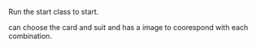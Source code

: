 Run the start class to start.

can choose the card and suit and has a image to coorespond with each combination.
